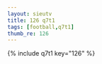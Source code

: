 ```yaml
--- 
layout: sieutv
title: 126 q7t1
tags: [football,q7t1]
thumb_re: 126
---
```

{% include q7t1 key="126" %} 
